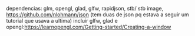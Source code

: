 dependencias: glm, opengl, glad, glfw, rapidjson, stb/ stb image, https://github.com/nlohmann/json (tem duas de json pq estava a seguir um tutorial que usava a ultima)
incluir glfw, glad e opengl:https://learnopengl.com/Getting-started/Creating-a-window
